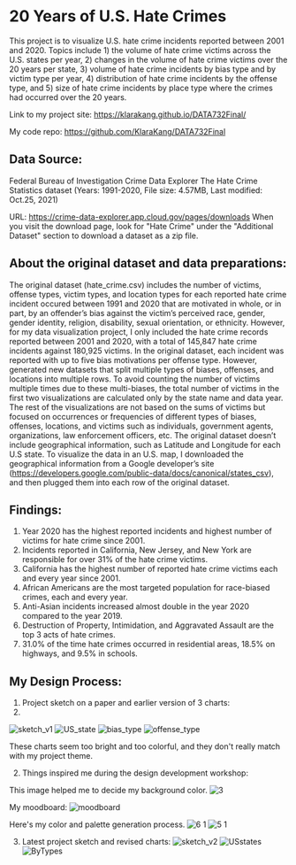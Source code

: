 # 20 Years of U.S. Hate Crimes
This project is to visualize U.S. hate crime incidents reported between 2001 and 2020.
Topics include 1) the volume of hate crime victims across the U.S. states per year, 2) changes in the volume of hate crime victims over the 20 years per state, 3) volume of hate crime incidents by bias type and by victim type per year, 4) distribution of hate crime incidents by the offense type, and 5) size of hate crime incidents by place type where the crimes had occurred over the 20 years.  

Link to my project site: https://klarakang.github.io/DATA732Final/

My code repo: https://github.com/KlaraKang/DATA732Final

## Data Source: 
Federal Bureau of Investigation Crime Data Explorer
The Hate Crime Statistics dataset (Years: 1991-2020, File size: 4.57MB, Last modified: Oct.25, 2021)

URL: https://crime-data-explorer.app.cloud.gov/pages/downloads
When you visit the download page, look for "Hate Crime" under the "Additional Dataset" section to download a dataset as a zip file.

## About the original dataset and data preparations:
The original dataset (hate_crime.csv) includes the number of victims, offense types, victim types, and location types for each reported hate crime incident occured between 1991 and 2020 that are motivated in whole, or in part, by an offender’s bias against the victim’s perceived race, gender, gender identity, religion, disability, sexual orientation, or ethnicity. However, for my data visualization project, I only included the hate crime records reported between 2001 and 2020, with a total of 145,847 hate crime incidents against 180,925 victims. 
In the original dataset, each incident was reported with up to five bias motivations per offense type. However, generated new datasets that split multiple types of biases, offenses, and locations into multiple rows. To avoid counting the number of victims multiple times due to these multi-biases, the total number of victims in the first two visualizations are calculated only by the state name and data year. The rest of the visualizations are not based on the sums of victims but focused on occurrences or frequencies of different types of biases, offenses, locations, and victims such as individuals, government agents, organizations, law enforcement officers, etc.
The original dataset doesn’t include geographical information, such as Latitude and Longitude for each U.S state. To visualize the data in an U.S. map, I downloaded the geographical information from a Google developer’s site (https://developers.google.com/public-data/docs/canonical/states_csv), and then plugged them into each row of the original dataset.  

## Findings:
1. Year 2020 has the highest reported incidents and highest number of victims for hate crime since 2001.
2. Incidents reported in California, New Jersey, and New York are responsible for over 31% of the hate crime victims.
3. California has the highest number of reported hate crime victims each and every year since 2001.
4. African Americans are the most targeted population for race-biased crimes, each and every year.
5. Anti-Asian incidents increased almost double in the year 2020 compared to the year 2019.
6. Destruction of Property, Intimidation, and Aggravated Assault are the top 3 acts of hate crimes.
7. 31.0% of the time hate crimes occurred in residential areas, 18.5% on highways, and 9.5% in schools.

## My Design Process:
1. Project sketch on a paper and earlier version of 3 charts:
2. 
![sketch_v1](https://user-images.githubusercontent.com/88803111/168945201-89b779c0-493f-43d0-b1f1-820b0bea7785.jpg)
![US_state](https://user-images.githubusercontent.com/88803111/168945217-002cf859-e004-433d-bd7c-8dc247089385.jpg)
![bias_type](https://user-images.githubusercontent.com/88803111/168945225-0a53d5ea-77eb-457e-b3e7-ffa6749b3355.jpg)
![offense_type](https://user-images.githubusercontent.com/88803111/168945234-e418d2ad-7230-4d1b-94c8-d545349dd95f.jpg)

These charts seem too bright and too colorful, and they don't really match with my project theme.

2. Things inspired me during the design development workshop:

This image helped me to decide my background color.
![3](https://user-images.githubusercontent.com/88803111/168947435-6e71aefc-258f-44e2-af36-07fb41834d96.jpg)

My moodboard:
![moodboard](https://user-images.githubusercontent.com/88803111/168948136-6e903ad4-09d1-4e78-b8e3-25878954a4ae.png)

Here's my color and palette generation process.
![6 1](https://user-images.githubusercontent.com/88803111/168947917-e385f696-1f17-4a95-910a-35962ca0cb7b.jpg)
![5 1](https://user-images.githubusercontent.com/88803111/168947937-d627acae-f114-421b-9e5f-21cb63468d3a.jpg)

3. Latest project sketch and revised charts:
![sketch_v2](https://user-images.githubusercontent.com/88803111/168945252-ee284705-5b38-409f-871f-7dc3e7fe9eca.jpg)
![USstates](https://user-images.githubusercontent.com/88803111/168945258-5ecc94d9-5f85-4ed2-bb3d-40a5ba03daea.jpg)
![ByTypes](https://user-images.githubusercontent.com/88803111/168945265-b3449aa9-4b28-47ac-a572-eb7ad9e92be4.jpg)
